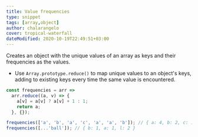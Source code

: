 ```yaml
---
title: Value frequencies
type: snippet
tags: [array,object]
author: chalarangelo
cover: tropical-waterfall
dateModified: 2020-10-19T22:49:51+03:00
---
```


Creates an object with the unique values of an array as keys and their frequencies as the values.

- Use `Array.prototype.reduce()` to map unique values to an object's keys, adding to existing keys every time the same value is encountered.

```js
const frequencies = arr =>
  arr.reduce((a, v) => {
    a[v] = a[v] ? a[v] + 1 : 1;
    return a;
  }, {});
```

```js
frequencies(['a', 'b', 'a', 'c', 'a', 'a', 'b']); // { a: 4, b: 2, c: 1 }
frequencies([...'ball']); // { b: 1, a: 1, l: 2 }
```
